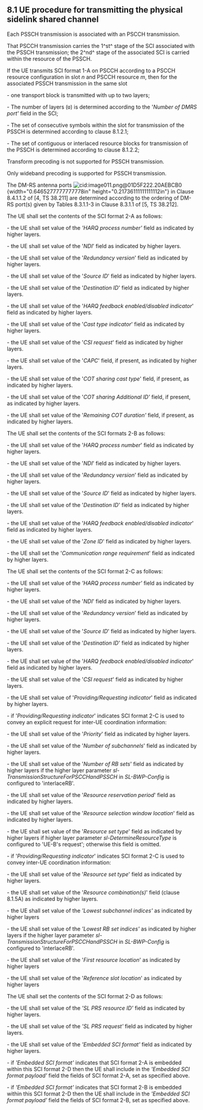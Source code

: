 ## 8.1 UE procedure for transmitting the physical sidelink shared channel

Each PSSCH transmission is associated with an PSCCH transmission.

That PSCCH transmission carries the 1^st^ stage of the SCI associated
with the PSSCH transmission; the 2^nd^ stage of the associated SCI is
carried within the resource of the PSSCH.

If the UE transmits SCI format 1-A on PSCCH according to a PSCCH
resource configuration in slot *n* and PSCCH resource *m*, then for the
associated PSSCH transmission in the same slot

\- one transport block is transmitted with up to two layers;

\- The number of layers (ʋ) is determined according to the \'*Number of
DMRS port\'* field in the SCI;

\- The set of consecutive symbols within the slot for transmission of
the PSSCH is determined according to clause 8.1.2.1;

\- The set of contiguous or interlaced resource blocks for transmission
of the PSSCH is determined according to clause 8.1.2.2;

Transform precoding is not supported for PSSCH transmission.

Only wideband precoding is supported for PSSCH transmission.

The DM-RS antenna ports
![cid:image011.png@01D5F222.20AEBCB0](media/image806.png){width="0.6465277777777778in"
height="0.21736111111111112in"} in Clause 8.4.1.1.2 of \[4, TS 38.211\]
are determined according to the ordering of DM-RS port(s) given by
Tables 8.3.1.1-3 in Clause 8.3.1.1 of \[5, TS 38.212\].

The UE shall set the contents of the SCI format 2-A as follows:

\- the UE shall set value of the *\'HARQ process number\'* field as
indicated by higher layers.

\- the UE shall set value of the \'*NDI*\' field as indicated by higher
layers.

\- the UE shall set value of the \'*Redundancy version*\' field as
indicated by higher layers.

\- the UE shall set value of the \'*Source ID*\' field as indicated by
higher layers.

\- the UE shall set value of the \'*Destination ID*\' field as indicated
by higher layers.

\- the UE shall set value of the \'*HARQ feedback enabled/disabled
indicator*\' field as indicated by higher layers.

\- the UE shall set value of the \'*Cast type indicator*\' field as
indicated by higher layers.

\- the UE shall set value of the \'*CSI request*\' field as indicated by
higher layers.

\- the UE shall set value of the \'*CAPC*\' field, if present, as
indicated by higher layers.

\- the UE shall set value of the \'*COT sharing cast type*\' field, if
present, as indicated by higher layers.

\- the UE shall set value of the \'*COT sharing Additional ID\'* field,
if present, as indicated by higher layers.

\- the UE shall set value of the \'*Remaining COT duration\'* field, if
present, as indicated by higher layers.

The UE shall set the contents of the SCI formats 2-B as follows:

\- the UE shall set value of the \'*HARQ process number*\' field as
indicated by higher layers.

\- the UE shall set value of the \'*NDI*\' field as indicated by higher
layers.

\- the UE shall set value of the \'*Redundancy version*\' field as
indicated by higher layers.

\- the UE shall set value of the \'*Source ID*\' field as indicated by
higher layers.

\- the UE shall set value of the \'*Destination ID*\' field as indicated
by higher layers.

\- the UE shall set value of the \'*HARQ feedback enabled/disabled
indicator*\' field as indicated by higher layers.

\- the UE shall set value of the \'*Zone ID*\' field as indicated by
higher layers.

\- the UE shall set the \'*Communication range requirement*\' field as
indicated by higher layers.

The UE shall set the contents of the SCI format 2-C as follows:

\- the UE shall set value of the *\'HARQ process number\'* field as
indicated by higher layers.

\- the UE shall set value of the \'*NDI*\' field as indicated by higher
layers.

\- the UE shall set value of the \'*Redundancy version*\' field as
indicated by higher layers.

\- the UE shall set value of the \'*Source ID*\' field as indicated by
higher layers.

\- the UE shall set value of the \'*Destination ID*\' field as indicated
by higher layers.

\- the UE shall set value of the \'*HARQ feedback enabled/disabled
indicator*\' field as indicated by higher layers.

\- the UE shall set value of the \'*CSI request*\' field as indicated by
higher layers.

\- the UE shall set value of \'*Providing/Requesting indicator*\' field
as indicated by higher layers.

\- if \'*Providing/Requesting indicator*\' indicates SCI format 2-C is
used to convey an explicit request for inter-UE coordination
information:

\- the UE shall set value of the \'*Priority*\' field as indicated by
higher layers.

\- the UE shall set value of the \'*Number of subchannels*\' field as
indicated by higher layers.

\- the UE shall set value of the \'*Number of RB sets*\' field as
indicated by higher layers if the higher layer parameter
*sl-TransmissionStructureForPSCCHandPSSCH* in *SL-BWP-Config* is
configured to \'interlaceRB\'.

\- the UE shall set value of the \'*Resource reservation period*\' field
as indicated by higher layers.

\- the UE shall set value of the \'*Resource selection window
location*\' field as indicated by higher layers.

\- the UE shall set value of the \'*Resource set type*\' field as
indicated by higher layers if higher layer parameter
*sl-DetermineResourceType* is configured to \'UE-B\'s request\';
otherwise this field is omitted.

\- if \'*Providing/Requesting indicator*\' indicates SCI format 2-C is
used to convey inter-UE coordination information:

\- the UE shall set value of the \'*Resource set type*\' field as
indicated by higher layers.

\- the UE shall set value of the \'*Resource combination(s)*\' field
(clause 8.1.5A) as indicated by higher layers.

\- the UE shall set value of the *\'Lowest subchannel indices\'* as
indicated by higher layers

\- the UE shall set value of the *\'Lowest RB set indices\'* as
indicated by higher layers if the higher layer parameter
*sl-TransmissionStructureForPSCCHandPSSCH* in *SL-BWP-Config* is
configured to \'interlaceRB\'.

\- the UE shall set value of the \'*First resource location*\' as
indicated by higher layers

\- the UE shall set value of the \'*Reference slot location*\' as
indicated by higher layers

The UE shall set the contents of the SCI format 2-D as follows:

\- the UE shall set value of the *\'SL PRS resource ID\'* field as
indicated by higher layers.

\- the UE shall set value of the *\'SL PRS request\'* field as indicated
by higher layers.

\- the UE shall set value of the *\'Embedded SCI format\'* field as
indicated by higher layers.

\- if *\'Embedded SCI format\'* indicates that SCI format 2-A is
embedded within this SCI format 2-D then the UE shall include in the
*\'Embedded SCI format payload\'* field the fields of SCI format 2-A,
set as specified above.

\- if *\'Embedded SCI format\'* indicates that SCI format 2-B is
embedded within this SCI format 2-D then the UE shall include in the
*\'Embedded SCI format payload\'* field the fields of SCI format 2-B,
set as specified above.